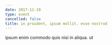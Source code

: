 ```yaml
---
date: 2017-11-10
type: event
cancelled: false
title: in proident, ipsum mollit. esse nostrud
---
```

ipsum enim commodo quis nisi in aliqua. ut